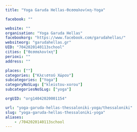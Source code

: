 ```yaml
---
title: "Yoga Garuda Hellas-Θεσσαλονίκη-Yoga"

facebook: ""

website: ""
organisation: "Yoga Garuda Hellas"
facebookorg: "https://www.facebook.com/garudahellas/"
websiteorg: "garudahellas.gr"
UID: "7042020140113school"
cities: ["Θεσσαλονίκη"]
perioxi: ""
address: ""

places: [""]
categories: ["Κλειστού Χώρου"]
subcategories: ["Yoga"]
categoryNoSLug: ["kleistou-xorou"]
subcategoriesNoSLug: ["yoga"]

orgUID: "org14042020001154"

url: "yoga-garuda-hellas-thessaloniki-yoga/thessaloniki"
slug: "yoga-garuda-hellas-thessaloniki-yoga"
aliases:
    - /7042020140113school
---
```





